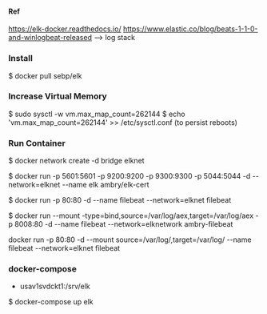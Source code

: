 #### Ref

https://elk-docker.readthedocs.io/
https://www.elastic.co/blog/beats-1-1-0-and-winlogbeat-released --> log stack

### Install

$ docker pull sebp/elk

### Increase Virtual Memory 

$ sudo sysctl -w vm.max_map_count=262144
$ echo 'vm.max_map_count=262144' >> /etc/sysctl.conf (to persist reboots)

### Run Container 

$ docker network create -d bridge elknet

$ docker run -p 5601:5601 -p 9200:9200 -p 9300:9300 -p 5044:5044 -d --network=elknet --name elk ambry/elk-cert

$ docker run -p 80:80 -d --name filebeat --network=elknet filebeat

$ docker run --mount -type=bind,source=/var/log/aex,target=/var/log/aex -p 8008:80 -d --name filebeat --network=elknetwork ambry-filebeat

docker run -p 80:80 -d --mount source=/var/log/,target=/var/log/ \--name filebeat --network=elknet filebeat

### docker-compose

- usav1svdckt1:/srv/elk

$ docker-compose up elk


